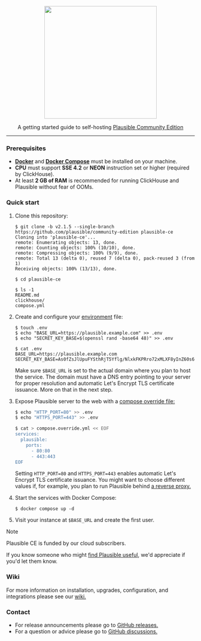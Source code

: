 <p align="center">
    <picture>
        <source media="(prefers-color-scheme: dark)" srcset="https://raw.githubusercontent.com/plausible/community-edition/refs/heads/v2.1.1/images/logo_dark.svg" width="300">
        <source media="(prefers-color-scheme: light)" srcset="https://raw.githubusercontent.com/plausible/community-edition/refs/heads/v2.1.1/images/logo_light.svg" width="300">
        <img src="https://raw.githubusercontent.com/plausible/community-edition/refs/heads/v2.1.1/images/logo_light.svg" width="300">
    </picture>
</p>

<p align="center">
    A getting started guide to self-hosting <a href="https://plausible.io/blog/community-edition">Plausible Community Edition</a>
</p>

---

### Prerequisites

- **[Docker](https://docs.docker.com/engine/install/)** and **[Docker Compose](https://docs.docker.com/compose/install/)** must be installed on your machine.
- **CPU** must support **SSE 4.2** or **NEON** instruction set or higher (required by ClickHouse).
- At least **2 GB of RAM** is recommended for running ClickHouse and Plausible without fear of OOMs.

### Quick start

1. Clone this repository:

    ```console
    $ git clone -b v2.1.5 --single-branch https://github.com/plausible/community-edition plausible-ce
    Cloning into 'plausible-ce'...
    remote: Enumerating objects: 13, done.
    remote: Counting objects: 100% (10/10), done.
    remote: Compressing objects: 100% (9/9), done.
    remote: Total 13 (delta 0), reused 7 (delta 0), pack-reused 3 (from 1)
    Receiving objects: 100% (13/13), done.

    $ cd plausible-ce

    $ ls -1
    README.md
    clickhouse/
    compose.yml
    ```

1. Create and configure your [environment](https://docs.docker.com/compose/environment-variables/) file:

    ```console
    $ touch .env
    $ echo "BASE_URL=https://plausible.example.com" >> .env
    $ echo "SECRET_KEY_BASE=$(openssl rand -base64 48)" >> .env
    
    $ cat .env
    BASE_URL=https://plausible.example.com
    SECRET_KEY_BASE=As0fZsJlUpuFYSthRjT5Yflg/NlxkFKPRro72xMLXF8yInZ60s6xGGXYVqml+XN1
    ```

    Make sure `$BASE_URL` is set to the actual domain where you plan to host the service. The domain must have a DNS entry pointing to your server for proper resolution and automatic Let's Encrypt TLS certificate issuance. More on that in the next step.

1. Expose Plausible server to the web with a [compose override file:](https://github.com/plausible/community-edition/wiki/compose-override)

    ```sh
    $ echo "HTTP_PORT=80" >> .env
    $ echo "HTTPS_PORT=443" >> .env

    $ cat > compose.override.yml << EOF
    services:
      plausible:
        ports:
          - 80:80
          - 443:443
    EOF 
    ```

    Setting `HTTP_PORT=80` and `HTTPS_PORT=443` enables automatic Let's Encrypt TLS certificate issuance. You might want to choose different values if, for example, you plan to run Plausible behind [a reverse proxy.](https://github.com/plausible/community-edition/wiki/reverse-proxy)

1. Start the services with Docker Compose:

    ```console
    $ docker compose up -d
    ```

1. Visit your instance at `$BASE_URL` and create the first user.

> [!NOTE]
> Plausible CE is funded by our cloud subscribers.
>
> If you know someone who might [find Plausible useful](https://plausible.io/?utm_medium=Social&utm_source=GitHub&utm_campaign=readme), we'd appreciate if you'd let them know.

### Wiki

For more information on installation, upgrades, configuration, and integrations please see our [wiki.](https://github.com/plausible/community-edition/wiki)

### Contact

- For release announcements please go to [GitHub releases.](https://github.com/plausible/analytics/releases)
- For a question or advice please go to [GitHub discussions.](https://github.com/plausible/analytics/discussions/categories/self-hosted-support)
